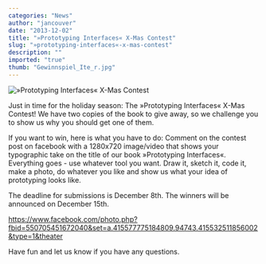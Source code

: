 ```yaml
---
categories: "News"
author: "jancouver"
date: "2013-12-02"
title: "»Prototyping Interfaces« X-Mas Contest"
slug: "»prototyping-interfaces«-x-mas-contest"
description: ""
imported: "true"
thumb: "Gewinnspiel_Ite_r.jpg"
---
```



![»Prototyping Interfaces« X-Mas Contest](Gewinnspiel_Ite_r.jpg) 

Just in time for the holiday season: The »Prototyping Interfaces« X-Mas Contest! We have two copies of the book to give away, so we challenge you to show us why you should get one of them. 

If you want to win, here is what you have to do: Comment on the contest post on facebook with a 1280x720 image/video that shows your typographic take on the title of our book »Prototyping Interfaces«. Everything goes - use whatever tool you want. Draw it, sketch it, code it, make a photo, do whatever you like and show us what your idea of prototyping looks like. 

The deadline for submissions is December 8th. The winners will be announced on December 15th. 

https://www.facebook.com/photo.php?fbid=550705451672040&set=a.415577775184809.94743.415532511856002&type=1&theater

Have fun and let us know if you have any questions.
